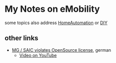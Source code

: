 # My Notes on eMobility

some topics also address [HomeAutomation](../HomeAutomation/ReadMe.md) or [DIY](../DIY/ReadMe.md)

## other links
- [MG / SAIC violates OpenSource license](https://www.mobiflip.de/klage-wegen-mg4-streit-um-open-source-lizenzen-im-elektroauto/), german
  - [Video on YouTube](https://youtu.be/1_l_EaWwPPY)
